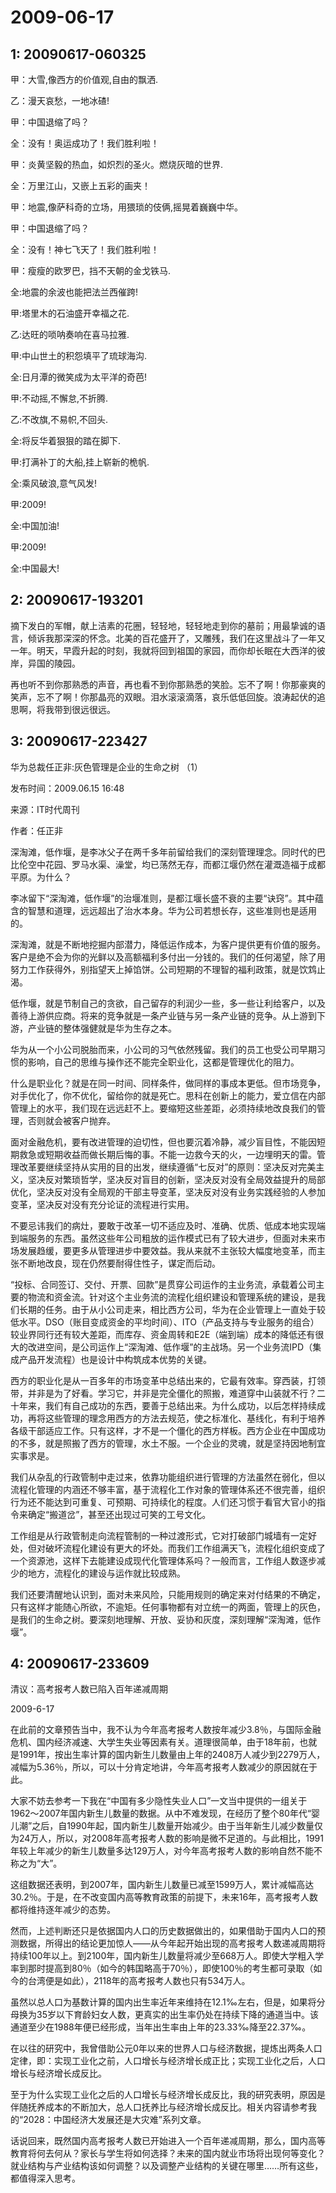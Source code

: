 # 2009-06-17

## 1: 20090617-060325

甲：大雪,像西方的价值观,自由的飘洒.

乙：漫天哀愁，一地冰碴!

甲：中国退缩了吗？

全：没有！奥运成功了！我们胜利啦！

甲：炎黄坚毅的热血，如炽烈的圣火。燃烧灰暗的世界.

全：万里江山，又嵌上五彩的画夹！

甲：地震,像萨科奇的立场，用猥琐的伎俩,摇晃着巍巍中华。

甲：中国退缩了吗？

全：没有！神七飞天了！我们胜利啦！

甲：瘦瘦的欧罗巴，挡不天朝的金戈铁马.

全:地震的余波也能把法兰西催跨!

甲:塔里木的石油盛开幸福之花.

乙:达旺的唢呐奏响在喜马拉雅.

甲:中山世土的积怨填平了琉球海沟.

全:日月潭的微笑成为太平洋的奇芭!

甲:不动摇,不懈怠,不折腾.

乙:不改旗,不易帜,不回头.

全:将反华着狠狠的踏在脚下.

甲:打满补丁的大船,挂上崭新的桅帆.

全:乘风破浪,意气风发!

甲:2009!

全:中国加油!

甲:2009!

全:中国最大!

## 2: 20090617-193201

摘下发白的军帽，献上洁素的花圈，轻轻地，轻轻地走到你的墓前；用最挚诚的语言，倾诉我那深深的怀念。北美的百花盛开了，又雕残，我们在这里战斗了一年又一年。明天，早霞升起的时刻，我就将回到祖国的家园，而你却长眠在大西洋的彼岸，异国的陵园。

再也听不到你那熟悉的声音，再也看不到你那熟悉的笑脸。忘不了啊！你那豪爽的笑声，忘不了啊！你那晶亮的双眼。泪水滚滚滴落，哀乐低低回旋。浪涛起伏的追思啊，将我带到很远很远。

## 3: 20090617-223427

华为总裁任正非:灰色管理是企业的生命之树 （1）   

发布时间：2009.06.15 16:48     

来源：IT时代周刊    

作者：任正非  

深淘滩，低作堰，是李冰父子在两千多年前留给我们的深刻管理理念。同时代的巴比伦空中花园、罗马水渠、澡堂，均已荡然无存，而都江堰仍然在灌溉造福于成都平原。为什么？  

李冰留下“深淘滩，低作堰”的治堰准则，是都江堰长盛不衰的主要“诀窍”。其中蕴含的智慧和道理，远远超出了治水本身。华为公司若想长存，这些准则也是适用的。  

深淘滩，就是不断地挖掘内部潜力，降低运作成本，为客户提供更有价值的服务。客户是绝不会为你的光鲜以及高额福利多付出一分钱的。我们的任何渴望，除了用努力工作获得外，别指望天上掉馅饼。公司短期的不理智的福利政策，就是饮鸩止渴。  

低作堰，就是节制自己的贪欲，自己留存的利润少一些，多一些让利给客户，以及善待上游供应商。将来的竞争就是一条产业链与另一条产业链的竞争。从上游到下游，产业链的整体强健就是华为生存之本。  

华为从一个小公司脱胎而来，小公司的习气依然残留。我们的员工也受公司早期习惯的影响，自己的思维与操作还不能完全职业化，这都是管理优化的阻力。  

什么是职业化？就是在同一时间、同样条件，做同样的事成本更低。但市场竞争，对手优化了，你不优化，留给你的就是死亡。思科在创新上的能力，爱立信在内部管理上的水平，我们现在远远赶不上。要缩短这些差距，必须持续地改良我们的管理，否则就会被客户抛弃。  

面对金融危机，要有改进管理的迫切性，但也要沉着冷静，减少盲目性，不能因短期救急或短期收益而做长期后悔的事。不能一边救今天的火，一边埋明天的雷。管理改革要继续坚持从实用的目的出发，继续遵循“七反对”的原则：坚决反对完美主义，坚决反对繁琐哲学，坚决反对盲目的创新，坚决反对没有全局效益提升的局部优化，坚决反对没有全局观的干部主导变革，坚决反对没有业务实践经验的人参加变革，坚决反对没有充分论证的流程进行实用。  

不要忌讳我们的病灶，要敢于改革一切不适应及时、准确、优质、低成本地实现端到端服务的东西。虽然这些年公司粗放的运作模式已有了较大进步，但面对未来市场发展趋缓，要更多从管理进步中要效益。我从来就不主张较大幅度地变革，而主张不断地改良，现在仍然要耐得住性子，谋定而后动。  

“投标、合同签订、交付、开票、回款”是贯穿公司运作的主业务流，承载着公司主要的物流和资金流。针对这个主业务流的流程化组织建设和管理系统的建设，是我们长期的任务。由于从小公司走来，相比西方公司，华为在企业管理上一直处于较低水平。DSO（账目变成资金的平均时间）、ITO（产品支持与专业服务的组合）较业界同行还有较大差距，而库存、资金周转和E2E（端到端）成本的降低还有很大的改进空间，是公司运作上“深淘滩、低作堰”的主战场。另一个业务流IPD（集成产品开发流程）也是设计中构筑成本优势的关键。  

西方的职业化是从一百多年的市场变革中总结出来的，它最有效率。穿西装，打领带，并非是为了好看。学习它，并非是完全僵化的照搬，难道穿中山装就不行？二十年来，我们有自己成功的东西，要善于总结出来。为什么成功，以后怎样持续成功，再将这些管理的理念用西方的方法去规范，使之标准化、基线化，有利于培养各级干部适应工作。只有这样，才不是一个僵化的西方样板。西方企业在中国成功的不多，就是照搬了西方的管理，水土不服。一个企业的灵魂，就是坚持因地制宜实事求是。  

我们从杂乱的行政管制中走过来，依靠功能组织进行管理的方法虽然在弱化，但以流程化管理的内涵还不够丰富，基于流程化工作对象的管理体系还不很完善，组织行为还不能达到可重复、可预期、可持续化的程度。人们还习惯于看官大官小的指令来确定“搬道岔”，甚至还出现过可笑的工号文化。  

工作组是从行政管制走向流程管制的一种过渡形式，它对打破部门城墙有一定好处，但对破坏流程化建设有更大的坏处。而我们工作组满天飞，流程化组织变成了一个资源池，这样下去能建设成现代化管理体系吗？一般而言，工作组人数逐步减少的地方，流程化的建设与运作就比较成熟。  

我们还要清醒地认识到，面对未来风险，只能用规则的确定来对付结果的不确定，只有这样才能随心所欲，不逾矩。任何事物都有对立统一的两面，管理上的灰色，是我们的生命之树。要深刻地理解、开放、妥协和灰度，深刻理解“深淘滩，低作堰”。

## 4: 20090617-233609

清议：高考报考人数已陷入百年递减周期

2009-6-17

在此前的文章预告当中，我不认为今年高考报考人数按年减少3.8％，与国际金融危机、国内经济减速、大学生失业等因素有关。道理很简单，由于18年前，也就是1991年，按出生率计算的国内新生儿数量由上年的2408万人减少到2279万人，减幅为5.36％，所以，可以十分肯定地讲，今年高考报考人数减少的原因就在于此。

大家不妨去参考一下我在“中国有多少隐性失业人口”一文当中提供的一组关于1962～2007年国内新生儿数量的数据。从中不难发现，在经历了整个80年代“婴儿潮”之后，自1990年起，国内新生儿数量开始减少。由于当年新生儿减少数量仅为24万人，所以，对2008年高考报考人数的影响是微不足道的。与此相比，1991年较上年减少的新生儿数量多达129万人，对今年高考报考人数的影响自然不能不称之为“大”。

这组数据还表明，到2007年，国内新生儿数量已减至1599万人，累计减幅高达30.2％。于是，在不改变国内高等教育政策的前提下，未来16年，高考报考人数都将维持逐年减少的态势。

然而，上述判断还只是依据国内人口的历史数据做出的，如果借助于国内人口的预测数据，所得出的结论更加惊人——从今年起开始出现的高考报考人数递减周期将持续100年以上。到2100年，国内新生儿数量将减少至668万人。即使大学粗入学率到那时提高到80％（如今的韩国略高于70％），即使100％的考生都可录取（如今的台湾便是如此），2118年的高考报考人数也只有534万人。

虽然以总人口为基数计算的国内出生率近年来维持在12.1‰左右，但是，如果将分母换为35岁以下育龄妇女人数，更真实的出生率仍处在持续下降的通道当中。该通道至少在1988年便已经形成，当年出生率由上年的23.33‰降至22.37‰。

在以往的研究中，我曾借助公元0年以来的世界人口与经济数据，提炼出两条人口定律，即：实现工业化之前，人口增长与经济增长成正比；实现工业化之后，人口增长与经济增长成反比。

至于为什么实现工业化之后的人口增长与经济增长成反比，我的研究表明，原因是伴随抚养成本的不断加大，总人口抚养比与经济增长成反比。相关内容请参考我的“2028：中国经济大发展还是大灾难”系列文章。

话说回来，既然国内高考报考人数已开始进入一个百年递减周期，那么，国内高等教育将何去何从？家长与学生将如何选择？未来的国内就业市场将出现何等变化？就业结构与产业结构该如何调整？以及调整产业结构的关键在哪里……所有这些，都值得深入思考。

